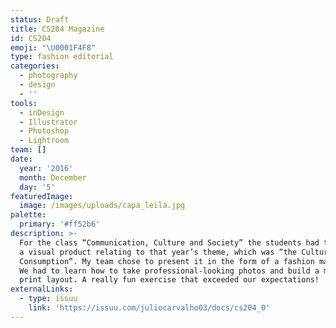 ```yaml
---
status: Draft
title: CS204 Magazine
id: CS204
emoji: "\U0001F4F8"
type: fashion editorial
categories:
  - photography
  - design
  - ''
tools:
  - inDesign
  - Illustrator
  - Photoshop
  - Lightroom
team: []
date:
  year: '2016'
  month: December
  day: '5'
featuredImage:
  image: /images/uploads/capa_leila.jpg
palette:
  primary: '#ff52b6'
description: >-
  For the class “Communication, Culture and Society” the students had to create
  a visual product relating to that year’s theme, which was “the Culture of
  Consumption”. My team chose to present it in the form of a fashion magazine.
  We had to learn how to take professional-looking photos and build a magazine
  print layout. A really fun exercise that exceeded our expectations!
externalLinks:
  - type: issuu
    link: 'https://issuu.com/juliocarvalho03/docs/cs204_0'
---
```

